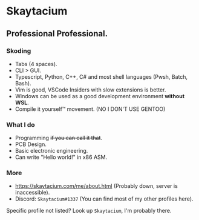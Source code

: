 # Skaytacium

## Professional Professional.

### Skoding

- Tabs (4 spaces).
- CLI > GUI.
- Typescript, Python, C++, C# and most shell languages (Pwsh, Batch, Bash).
- Vim is good, VSCode Insiders with slow extensions is better.
- Windows can be used as a good development environment **without WSL**.
- Compile it yourself™ movement. (NO I DON'T USE GENTOO)

### What I do

- Programming ~~if you can call it that~~.
- PCB Design.
- Basic electronic engineering.
- Can write "Hello world!" in x86 ASM.

### More

- https://skaytacium.com/me/about.html (Probably down, server is inaccessible).
- Discord: `Skaytacium#1337` (You can find most of my other profiles here).

Specific profile not listed? Look up `Skaytacium`, I'm probably there.
